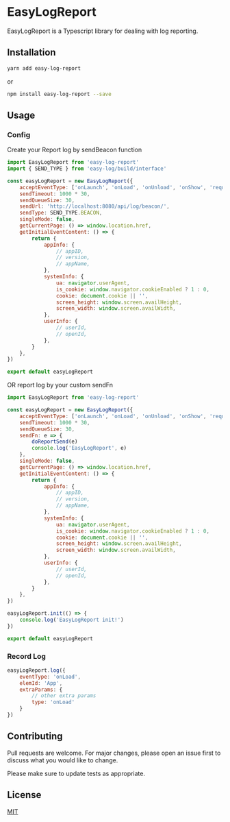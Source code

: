 # EasyLogReport

EasyLogReport is a Typescript library for dealing with log reporting.

## Installation

```sh
yarn add easy-log-report
```
or
```sh
npm install easy-log-report --save
```

## Usage
### Config
Create your 
Report log by sendBeacon function
```javascript
import EasyLogReport from 'easy-log-report'
import { SEND_TYPE } from 'easy-log/build/interface'

const easyLogReport = new EasyLogReport({
    acceptEventType: ['onLaunch', 'onLoad', 'onUnload', 'onShow', 'request', 'onError', 'click'],
    sendTimeout: 1000 * 30,
    sendQueueSize: 30,
    sendUrl: 'http://localhost:8080/api/log/beacon/',
    sendType: SEND_TYPE.BEACON,
    singleMode: false,
    getCurrentPage: () => window.location.href,
    getInitialEventContent: () => {
        return {
            appInfo: {
                // appID,
                // version,
                // appName,
            },
            systemInfo: {
                ua: navigator.userAgent,
                is_cookie: window.navigator.cookieEnabled ? 1 : 0,
                cookie: document.cookie || '',
                screen_height: window.screen.availHeight,
                screen_width: window.screen.availWidth,
            },
            userInfo: {
                // userId,
                // openId,
            },
        }
    },
})

export default easyLogReport
```
OR report log by your custom sendFn
```javascript
import EasyLogReport from 'easy-log-report'

const easyLogReport = new EasyLogReport({
    acceptEventType: ['onLaunch', 'onLoad', 'onUnload', 'onShow', 'request', 'onError', 'click'],
    sendTimeout: 1000 * 30,
    sendQueueSize: 30,
    sendFn: e => {
        doReportSend(e)
        console.log('EasyLogReport', e)
    },
    singleMode: false,
    getCurrentPage: () => window.location.href,
    getInitialEventContent: () => {
        return {
            appInfo: {
                // appID,
                // version,
                // appName,
            },
            systemInfo: {
                ua: navigator.userAgent,
                is_cookie: window.navigator.cookieEnabled ? 1 : 0,
                cookie: document.cookie || '',
                screen_height: window.screen.availHeight,
                screen_width: window.screen.availWidth,
            },
            userInfo: {
                // userId,
                // openId,
            },
        }
    },
})

easyLogReport.init(() => {
    console.log('EasyLogReport init!')
})

export default easyLogReport
```

### Record Log
```javascript
easyLogReport.log({
    eventType: 'onLoad',
    elemId: 'App',
    extraParams: {
        // other extra params
        type: 'onLoad'
    }
})
```

## Contributing

Pull requests are welcome. For major changes, please open an issue first
to discuss what you would like to change.

Please make sure to update tests as appropriate.

## License

[MIT](https://choosealicense.com/licenses/mit/)